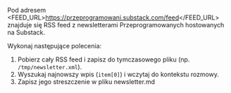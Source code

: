 Pod adresem <FEED_URL>https://przeprogramowani.substack.com/feed</FEED_URL> znajduje się RSS feed z newsletterami Przeprogramowanych hostowanych na Substack.

Wykonaj następujące polecenia:

1. Pobierz cały RSS feed i zapisz do tymczasowego pliku (np. `/tmp/newsletter.xml`).
2. Wyszukaj najnowszy wpis (`item[0]`) i wczytaj do kontekstu rozmowy.
3. Zapisz jego streszczenie w pliku newsletter.md
